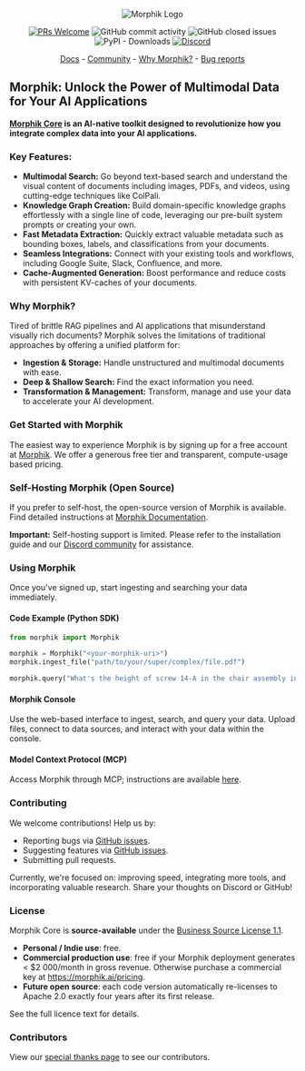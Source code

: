 <p align="center">
  <img alt="Morphik Logo" src="assets/morphik_logo.png">
</p>
<p align="center">
  <a href='http://makeapullrequest.com'><img alt='PRs Welcome' src='https://img.shields.io/badge/PRs-welcome-brightgreen.svg?style=shields'/></a>
  <img alt="GitHub commit activity" src="https://img.shields.io/github/commit-activity/m/morphik-org/morphik-core"/>
  <img alt="GitHub closed issues" src="https://img.shields.io/github/issues-closed/morphik-org/morphik-core"/>
  <img alt="PyPI - Downloads" src="https://img.shields.io/pypi/dm/morphik">
  <a href="https://discord.gg/BwMtv3Zaju"><img alt="Discord" src="https://img.shields.io/discord/1336524712817332276?logo=discord&label=discord"></a>
</p>

<!-- add a roadmap! - <a href="https://morphik.ai/roadmap">Roadmap</a> - -->
<!-- Add a changelog! - <a href="https://morphik.ai/changelog">Changelog</a> -->

<p align="center">
  <a href="https://morphik.ai/docs">Docs</a> - <a href="https://discord.gg/BwMtv3Zaju">Community</a> - <a href="https://morphik.ai/docs/blogs/gpt-vs-morphik-multimodal">Why Morphik?</a> - <a href="https://github.com/morphik-org/morphik-core/issues/new?assignees=&labels=bug&template=bug_report.md">Bug reports</a>
</p>

## Morphik: Unlock the Power of Multimodal Data for Your AI Applications

**[Morphik Core](https://github.com/morphik-org/morphik-core) is an AI-native toolkit designed to revolutionize how you integrate complex data into your AI applications.**

### Key Features:

*   **Multimodal Search:**  Go beyond text-based search and understand the visual content of documents including images, PDFs, and videos, using cutting-edge techniques like ColPali.
*   **Knowledge Graph Creation:** Build domain-specific knowledge graphs effortlessly with a single line of code, leveraging our pre-built system prompts or creating your own.
*   **Fast Metadata Extraction:** Quickly extract valuable metadata such as bounding boxes, labels, and classifications from your documents.
*   **Seamless Integrations:** Connect with your existing tools and workflows, including Google Suite, Slack, Confluence, and more.
*   **Cache-Augmented Generation:**  Boost performance and reduce costs with persistent KV-caches of your documents.

### Why Morphik?

Tired of brittle RAG pipelines and AI applications that misunderstand visually rich documents? Morphik solves the limitations of traditional approaches by offering a unified platform for:

*   **Ingestion & Storage:**  Handle unstructured and multimodal documents with ease.
*   **Deep & Shallow Search:**  Find the exact information you need.
*   **Transformation & Management:**  Transform, manage and use your data to accelerate your AI development.

### Get Started with Morphik

The easiest way to experience Morphik is by signing up for a free account at [Morphik](https://www.morphik.ai/signup).  We offer a generous free tier and transparent, compute-usage based pricing.

### Self-Hosting Morphik (Open Source)

If you prefer to self-host, the open-source version of Morphik is available. Find detailed instructions at [Morphik Documentation](https://morphik.ai/docs/getting-started).

**Important:** Self-hosting support is limited. Please refer to the installation guide and our [Discord community](https://discord.gg/BwMtv3Zaju) for assistance.

### Using Morphik

Once you've signed up, start ingesting and searching your data immediately.

#### Code Example (Python SDK)

```python
from morphik import Morphik

morphik = Morphik("<your-morphik-uri>")
morphik.ingest_file("path/to/your/super/complex/file.pdf")
```

```python
morphik.query("What's the height of screw 14-A in the chair assembly instructions?")
```

#### Morphik Console

Use the web-based interface to ingest, search, and query your data. Upload files, connect to data sources, and interact with your data within the console.

#### Model Context Protocol (MCP)

Access Morphik through MCP; instructions are available [here](https://morphik.ai/docs/using-morphik/mcp).

### Contributing

We welcome contributions!  Help us by:

*   Reporting bugs via [GitHub issues](https://github.com/morphik-org/morphik-core/issues).
*   Suggesting features via [GitHub issues](https://github.com/morphik-org/morphik-core/issues).
*   Submitting pull requests.

Currently, we're focused on: improving speed, integrating more tools, and incorporating valuable research. Share your thoughts on Discord or GitHub!

### License

Morphik Core is **source-available** under the [Business Source License 1.1](./LICENSE).

*   **Personal / Indie use**: free.
*   **Commercial production use**: free if your Morphik deployment generates < $2 000/month in gross revenue.
    Otherwise purchase a commercial key at <https://morphik.ai/pricing>.
*   **Future open source**: each code version automatically re-licenses to Apache 2.0 exactly four years after its first release.

See the full licence text for details.

### Contributors

View our [special thanks page](https://morphik.ai/docs/special-thanks) to see our contributors.